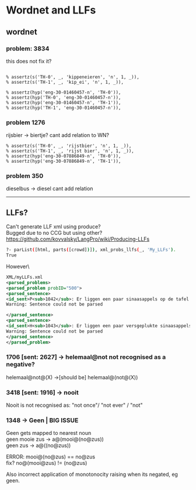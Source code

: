 # Wordnet and LLFs

## wordnet
### problem: 3834

this does not fix it?
```

% assertz(s('TH-0', _, 'kippeneieren', 'n', 1, _)),
% assertz(s('TH-1', _, 'kip_ei', 'n', 1, _)),

% assertz(hyp('eng-30-01460457-n', 'TH-0')),	
% assertz(hyp('TH-0', 'eng-30-01460457-n')),	
% assertz(hyp('eng-30-01460457-n', 'TH-1')),	
% assertz(hyp('TH-1', 'eng-30-01460457-n')),	
```


### problem 1276

rijsbier -> biertje?
cant add relation to WN?
```
% assertz(s('TH-0', _, 'rijstbier', 'n', 1, _)),
% assertz(s('TH-1', _, 'rijst bier', 'n', 1, _)),
% assertz(hyp('eng-30-07886849-n', 'TH-0')),	
% assertz(hyp('eng-30-07886849-n', 'TH-1')),	
```


### problem 350
dieselbus -> diesel 
cant add relation


---------

## LLFs?

Can't generate LLF xml using produce? \
Bugged due to no CCG but using other? \
https://github.com/kovvalsky/LangPro/wiki/Producing-LLFs

```bash
?- parList([html, parts([crowd])]), xml_probs_llfs(_, 'My_LLFs').
True
```
However\

```xml
XML/myLLFs.xml
<parsed_problems>
<parsed_problem probID="500">
<parsed_sentence>
<id_sent>P<sub>1042</sub>: Er liggen een paar sinaasappels op de tafel.</id_sent>
Warning: Sentence could not be parsed

</parsed_sentence>
<parsed_sentence>
<id_sent>H<sub>1043</sub>: Er liggen een paar versgeplukte sinaasappels op de tafel.</id_sent>
Warning: Sentence could not be parsed
</parsed_sentence>
</parsed_problem>
```


### 1706 [sent: 2627] -> helemaal@not not recognised as a negative?
helemaal@not@(X) ->[should be] helemaal@(not@(X))


### 3418 [sent: 1916] -> nooit
Nooit is not recognised as: "not once"/ "not ever" / "not"

### 1348 -> Geen | BIG ISSUE
Geen gets mapped to nearest noun\
geen mooie zus -> a@(mooi@(no@zus))\
geen zus -> a@((no@zus)) 

ERROR: mooi@(no@zus) == no@zus \
fix? no@(mooi@zus) != (no@zus)

Also incorrect application of monotonocity raising when its negated, eg geen.
